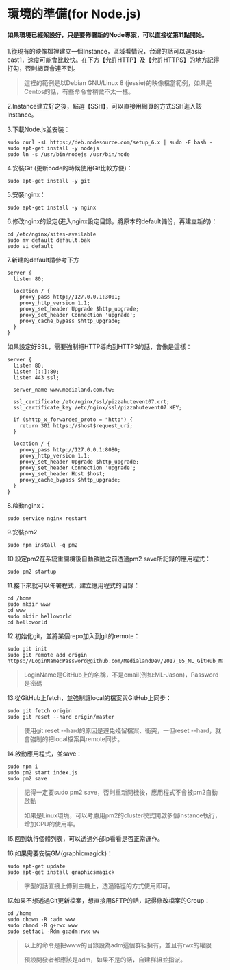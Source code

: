 # 環境的準備\(for Node.js\)

#### 如果環境已經架設好，只是要佈署新的Node專案，可以直接從第11點開始。

1.從現有的映像檔裡建立一個Instance，區域看情況，台灣的話可以選asia-east1，速度可能會比較快。在下方【允許HTTP】及【允許HTTPS】的地方記得打勾，否則網頁會連不到。

> 這裡的範例是以Debian GNU/Linux 8 \(jessie\)的映像檔當範例，如果是Centos的話，有些命令會稍微不太一樣。

2.Instance建立好之後，點選【SSH】，可以直接用網頁的方式SSH進入該Instance。

3.下載Node.js並安裝：

```
sudo curl -sL https://deb.nodesource.com/setup_6.x | sudo -E bash -
sudo apt-get install -y nodejs
sudo ln -s /usr/bin/nodejs /usr/bin/node
```

4.安裝Git \(更新code的時候使用Git比較方便\)：

```
sudo apt-get install -y git
```

5.安裝nginx：

```
sudo apt-get install -y nginx
```

6.修改nginx的設定\(進入nginx設定目錄，將原本的default備份，再建立新的\)：

```
cd /etc/nginx/sites-available
sudo mv default default.bak
sudo vi default
```

7.新建的default請參考下方

```
server {
  listen 80;

  location / {
    proxy_pass http://127.0.0.1:3001;
    proxy_http_version 1.1;
    proxy_set_header Upgrade $http_upgrade;
    proxy_set_header Connection 'upgrade';
    proxy_cache_bypass $http_upgrade;
  }
}
```

如果設定好SSL，需要強制把HTTP導向到HTTPS的話，會像是這樣：

```
server {
  listen 80;
  listen [::]:80;                                                  
  listen 443 ssl;

  server_name www.medialand.com.tw;

  ssl_certificate /etc/nginx/ssl/pizzahutevent07.crt;                                                                                                
  ssl_certificate_key /etc/nginx/ssl/pizzahutevent07.KEY;    

  if ($http_x_forwarded_proto = "http") {
    return 301 https://$host$request_uri;
  }

  location / {                                                                                  
    proxy_pass http://127.0.0.1:8080;
    proxy_http_version 1.1;
    proxy_set_header Upgrade $http_upgrade;
    proxy_set_header Connection 'upgrade';
    proxy_set_header Host $host;
    proxy_cache_bypass $http_upgrade;                                                      
  }                                                                                             
}
```

8.啟動nginx：

```
sudo service nginx restart
```

9.安裝pm2

```
sudo npm install -g pm2
```

10.設定pm2在系統重開機後自動啟動之前透過pm2 save所記錄的應用程式：

```
sudo pm2 startup
```

11.接下來就可以佈署程式，建立應用程式的目錄：

```
cd /home
sudo mkdir www
cd www
sudo mkdir helloworld
cd helloworld
```

12.初始化git，並將某個repo加入到git的remote：

```
sudo git init
sudo git remote add origin https://LoginName:Password@github.com/MedialandDev/2017_05_ML_GitHub_Manager.git
```

> LoginName是GitHub上的名稱，不是email\(例如:ML-Jason\)，Password是密碼

13.從GitHub上fetch，並強制讓local的檔案與GitHub上同步：

```
sudo git fetch origin
sudo git reset --hard origin/master
```

> 使用git reset --hard的原因是避免殘留檔案、衝突，一但reset --hard，就會強制的把local檔案與remote同步。

14.啟動應用程式，並save：

```
sudo npm i
sudo pm2 start index.js
sudo pm2 save
```

> 記得一定要sudo pm2 save，否則重新開機後，應用程式不會被pm2自動啟動
>
> 如果是Linux環境，可以考慮用pm2的cluster模式開啟多個instance執行，增加CPU的使用率。

15.回到執行個體列表，可以透過外部ip看看是否正常運作。

16.如果需要安裝GM\(graphicmagick\)：

```
sudo apt-get update
sudo apt-get install graphicsmagick
```

> 字型的話直接上傳到主機上，透過路徑的方式使用即可。

17.如果不想透過Git更新檔案，想直接用SFTP的話，記得修改檔案的Group：

```
cd /home
sudo chown -R :adm www
sudo chmod -R g+rwx www
sudo setfacl -Rdm g:adm:rwx ww
```

> 以上的命令是把www的目錄設為adm這個群組擁有，並且有rwx的權限
>
> 預設開發者都應該是adm，如果不是的話，自建群組並指派。



